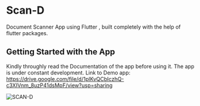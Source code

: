 # Scan-D

Document Scanner App using Flutter , built completely with the help of flutter packages.

## Getting Started with the App
Kindly throughly read the Documentation of the app before using it. The app is under constant development. 
Link to Demo app: https://drive.google.com/file/d/1plKvQCbIczhQ-c3XIVnm_8uzP41dsMpF/view?usp=sharing

![SCAN-D](https://user-images.githubusercontent.com/72657275/125173702-28e4ba80-e1de-11eb-9e7a-ad8ab2199643.png)

